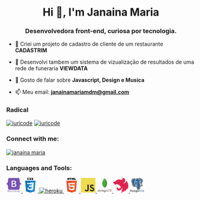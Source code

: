 <h1 align="center">Hi 👋, I'm Janaina Maria</h1>
<h3 align="center">Desenvolvedora front-end, curiosa por tecnologia.</h3>

- 👯 Criei um projeto de cadastro de cliente de um restaurante **CADASTRIM**

- 🤝 Desenvolvi tambem um sistema de vizualização de resultados de uma rede de funeraria **VIEWDATA**

- 💬 Gosto de falar sobre **Javascript, Design e Musica**

- 📫 Meu email: **janainamariamdm@gmail.com**

### Radical

[![iuricode](https://github-readme-stats.vercel.app/api?username=janainamaria&theme=radical)](https://github.com/janainamaria/)    [![iuricode](https://github-readme-stats.vercel.app/api/top-langs/?username=janainamaria&hide=html&layout=compact&theme=radical)](https://github.com/janainamaria/)

<h3 align="left">Connect with me:</h3>
<p align="left">
<a href="https://linkedin.com/in/janaina maria" target="blank"><img align="center" src="https://raw.githubusercontent.com/rahuldkjain/github-profile-readme-generator/master/src/images/icons/Social/linked-in-alt.svg" alt="janaina maria" height="30" width="40" /></a>
</p>

<h3 align="left">Languages and Tools:</h3>
<p align="left"> <a href="https://getbootstrap.com" target="_blank" rel="noreferrer"> <img src="https://raw.githubusercontent.com/devicons/devicon/master/icons/bootstrap/bootstrap-plain-wordmark.svg" alt="bootstrap" width="40" height="40"/> </a> <a href="https://www.w3schools.com/css/" target="_blank" rel="noreferrer"> <img src="https://raw.githubusercontent.com/devicons/devicon/master/icons/css3/css3-original-wordmark.svg" alt="css3" width="40" height="40"/> </a> <a href="https://heroku.com" target="_blank" rel="noreferrer"> <img src="https://www.vectorlogo.zone/logos/heroku/heroku-icon.svg" alt="heroku" width="40" height="40"/> </a> <a href="https://www.w3.org/html/" target="_blank" rel="noreferrer"> <img src="https://raw.githubusercontent.com/devicons/devicon/master/icons/html5/html5-original-wordmark.svg" alt="html5" width="40" height="40"/> </a> <a href="https://developer.mozilla.org/en-US/docs/Web/JavaScript" target="_blank" rel="noreferrer"> <img src="https://raw.githubusercontent.com/devicons/devicon/master/icons/javascript/javascript-original.svg" alt="javascript" width="40" height="40"/> </a> <a href="https://www.mongodb.com/" target="_blank" rel="noreferrer"> <img src="https://raw.githubusercontent.com/devicons/devicon/master/icons/mongodb/mongodb-original-wordmark.svg" alt="mongodb" width="40" height="40"/> </a> <a href="https://nestjs.com/" target="_blank" rel="noreferrer"> <img src="https://raw.githubusercontent.com/devicons/devicon/master/icons/nestjs/nestjs-plain.svg" alt="nestjs" width="40" height="40"/> </a> <a href="https://www.postgresql.org" target="_blank" rel="noreferrer"> <img src="https://raw.githubusercontent.com/devicons/devicon/master/icons/postgresql/postgresql-original-wordmark.svg" alt="postgresql" width="40" height="40"/> </a> </p>
